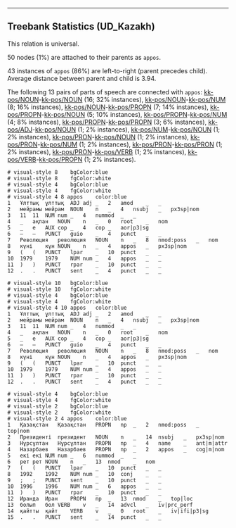 

--------------------------------------------------------------------------------

## Treebank Statistics (UD_Kazakh)

This relation is universal.

50 nodes (1%) are attached to their parents as `appos`.

43 instances of `appos` (86%) are left-to-right (parent precedes child).
Average distance between parent and child is 3.94.

The following 13 pairs of parts of speech are connected with `appos`: [kk-pos/NOUN]()-[kk-pos/NOUN]() (16; 32% instances), [kk-pos/NOUN]()-[kk-pos/NUM]() (8; 16% instances), [kk-pos/NOUN]()-[kk-pos/PROPN]() (7; 14% instances), [kk-pos/PROPN]()-[kk-pos/NOUN]() (5; 10% instances), [kk-pos/PROPN]()-[kk-pos/NUM]() (4; 8% instances), [kk-pos/PROPN]()-[kk-pos/PROPN]() (3; 6% instances), [kk-pos/ADJ]()-[kk-pos/NOUN]() (1; 2% instances), [kk-pos/NUM]()-[kk-pos/NOUN]() (1; 2% instances), [kk-pos/PRON]()-[kk-pos/NOUN]() (1; 2% instances), [kk-pos/PRON]()-[kk-pos/NUM]() (1; 2% instances), [kk-pos/PRON]()-[kk-pos/PRON]() (1; 2% instances), [kk-pos/PRON]()-[kk-pos/VERB]() (1; 2% instances), [kk-pos/VERB]()-[kk-pos/PROPN]() (1; 2% instances).


~~~ conllu
# visual-style 8	bgColor:blue
# visual-style 8	fgColor:white
# visual-style 4	bgColor:blue
# visual-style 4	fgColor:white
# visual-style 4 8 appos	color:blue
1	Ұлттық	ұлттық	ADJ	adj	_	2	amod	_	_
2	мейрамы	мейрам	NOUN	n	_	4	nsubj	_	px3sp|nom
3	11	11	NUM	num	_	4	nummod	_	_
4	_	ақпан	NOUN	n	_	0	root	_	nom
5	_	е	AUX	cop	_	4	cop	_	aor|p3|sg
6	—	—	PUNCT	guio	_	4	punct	_	_
7	Революция	революция	NOUN	n	_	8	nmod:poss	_	nom
8	күні	күн	NOUN	n	_	4	appos	_	px3sp|nom
9	(	(	PUNCT	lpar	_	10	punct	_	_
10	1979	1979	NUM	num	_	4	appos	_	_
11	)	)	PUNCT	rpar	_	10	punct	_	_
12	.	.	PUNCT	sent	_	4	punct	_	_

~~~


~~~ conllu
# visual-style 10	bgColor:blue
# visual-style 10	fgColor:white
# visual-style 4	bgColor:blue
# visual-style 4	fgColor:white
# visual-style 4 10 appos	color:blue
1	Ұлттық	ұлттық	ADJ	adj	_	2	amod	_	_
2	мейрамы	мейрам	NOUN	n	_	4	nsubj	_	px3sp|nom
3	11	11	NUM	num	_	4	nummod	_	_
4	_	ақпан	NOUN	n	_	0	root	_	nom
5	_	е	AUX	cop	_	4	cop	_	aor|p3|sg
6	—	—	PUNCT	guio	_	4	punct	_	_
7	Революция	революция	NOUN	n	_	8	nmod:poss	_	nom
8	күні	күн	NOUN	n	_	4	appos	_	px3sp|nom
9	(	(	PUNCT	lpar	_	10	punct	_	_
10	1979	1979	NUM	num	_	4	appos	_	_
11	)	)	PUNCT	rpar	_	10	punct	_	_
12	.	.	PUNCT	sent	_	4	punct	_	_

~~~


~~~ conllu
# visual-style 4	bgColor:blue
# visual-style 4	fgColor:white
# visual-style 2	bgColor:blue
# visual-style 2	fgColor:white
# visual-style 2 4 appos	color:blue
1	Қазақстан	Қазақстан	PROPN	np	_	2	nmod:poss	_	top|nom
2	Президенті	президент	NOUN	n	_	14	nsubj	_	px3sp|nom
3	Нұрсұлтан	Нұрсұлтан	PROPN	np	_	4	name	_	ant|m|attr
4	Назарбаев	Назарбаев	PROPN	np	_	2	appos	_	cog|m|nom
5	екі	екі	NUM	num	_	6	nummod	_	_
6	рет	рет	NOUN	n	_	13	nmod	_	nom
7	(	(	PUNCT	lpar	_	10	punct	_	_
8	1992	1992	NUM	num	_	10	conj	_	_
9	;	;	PUNCT	sent	_	10	punct	_	_
10	1996	1996	NUM	num	_	6	appos	_	_
11	)	)	PUNCT	rpar	_	10	punct	_	_
12	Иранда	Иран	PROPN	np	_	13	nmod	_	top|loc
13	болып	бол	VERB	v	_	14	advcl	_	iv|prc_perf
14	қайтты	қайт	VERB	v	_	0	root	_	iv|ifi|p3|sg
15	.	.	PUNCT	sent	_	14	punct	_	_

~~~


